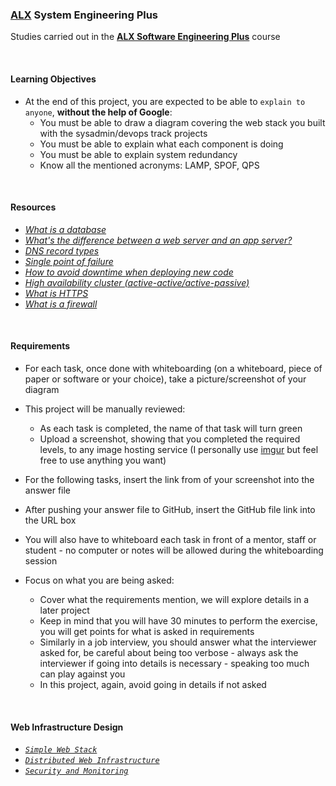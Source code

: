### [ALX](https://www.alxafrica.com/) System Engineering Plus

Studies carried out in the **[ALX Software Engineering Plus](https://www.alxafrica.com/software-engineering-plus/)** course

<br />

#### Learning Objectives

* At the end of this project, you are expected to be able to `explain to anyone`, **without the help of Google**:
    * You must be able to draw a diagram covering the web stack you built with the sysadmin/devops track projects
    * You must be able to explain what each component is doing
    * You must be able to explain system redundancy
    * Know all the mentioned acronyms: LAMP, SPOF, QPS

<br />

#### Resources

* _[What is a database](https://www.oracle.com/ke/database/what-is-database/)_
* _[What's the difference between a web server and an app server?](https://www.infoworld.com/article/2077354/app-server-web-server-what-s-the-difference.html)_
* _[DNS record types](https://www.site24x7.com/learn/dns-record-types.html)_
* _[Single point of failure](https://avinetworks.com/glossary/single-point-of-failure/)_
* _[How to avoid downtime when deploying new code](https://softwareengineering.stackexchange.com/questions/35063/how-do-you-update-your-production-codebase-database-schema-without-causing-downt#answers-header)_
* _[High availability cluster (active-active/active-passive)](https://docs.oracle.com/cd/E17904_01/core.1111/e10106/intro.htm#ASHIA714)_
* _[What is HTTPS](https://www.instantssl.com/http-vs-https)_
* _[What is a firewall](https://www.webopedia.com/definitions/firewall/)_

<br />

#### Requirements

* For each task, once done with whiteboarding (on a whiteboard, piece of paper or software or your choice), take a picture/screenshot of your diagram

* This project will be manually reviewed:
    * As each task is completed, the name of that task will turn green
    * Upload a screenshot, showing that you completed the required levels, to any image hosting service (I personally use [imgur](https://imgur.com/) but feel free to use anything you want)

* For the following tasks, insert the link from of your screenshot into the answer file

* After pushing your answer file to GitHub, insert the GitHub file link into the URL box

* You will also have to whiteboard each task in front of a mentor, staff or student - no computer or notes will be allowed during the whiteboarding session

* Focus on what you are being asked:
    * Cover what the requirements mention, we will explore details in a later project
    * Keep in mind that you will have 30 minutes to perform the exercise, you will get points for what is asked in requirements
    * Similarly in a job interview, you should answer what the interviewer asked for, be careful about being too verbose - always ask the interviewer if going into details is necessary - speaking too much can play against you
    * In this project, again, avoid going in details if not asked

<br />

#### Web Infrastructure Design

* _[`Simple Web Stack`](0-simple_web_stack)_
* _[`Distributed Web Infrastructure`](1-distributed_web_infrastructure)_
* _[`Security and Monitoring`](2-secured_and_monitored_web_infrastructure)_

<br />
